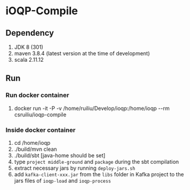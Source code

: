 # iOQP-Compile #

## Dependency ##

1. JDK 8 (301)
2. maven 3.8.4 (latest version at the time of development)
3. scala 2.11.12

## Run ##

### Run docker container ### 

1. docker run -it -P -v /home/ruiliu/Develop/ioqp:/home/ioqp --rm csruiliu/ioqp-compile 

### Inside docker container ### 

1. cd /home/ioqp
2. ./build/mvn clean
3. ./build/sbt [java-home should be set]
4. type `project middle-ground` and `package` during the sbt compilation
5. extract necessary jars by running `deploy-jars.sh`
6. add `kafka-client-xxx.jar` from the `libs` folder in Kafka project to the jars files of `ioqp-load` and `ioqp-process` 
